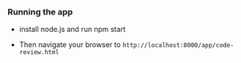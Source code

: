 



### Running the app 

* install node.js and run npm start

* Then navigate your browser to `http://localhost:8000/app/code-review.html` 

